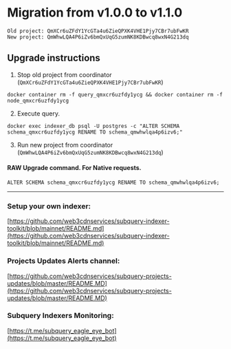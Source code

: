 # Migration from v1.0.0 to v1.1.0
```
Old project: QmXCr6uZFdY1YcGTa4u6ZieQPXK4VHE1Pjy7CBr7ubFwKR
New project: QmWhwLQA4P6iZv6bmQxUqG5zumNK8KDBwcq8wxN4G213dq
```


## Upgrade instructions
 1) Stop old project from coordinator (`QmXCr6uZFdY1YcGTa4u6ZieQPXK4VHE1Pjy7CBr7ubFwKR`)

```
docker container rm -f query_qmxcr6uzfdy1ycg && docker container rm -f node_qmxcr6uzfdy1ycg
```

 2) Execute query.

```
docker exec indexer_db psql -U postgres -c "ALTER SCHEMA schema_qmxcr6uzfdy1ycg RENAME TO schema_qmwhwlqa4p6izv6;"

```

 3) Run new project from coordinator (`QmWhwLQA4P6iZv6bmQxUqG5zumNK8KDBwcq8wxN4G213dq`)

#### RAW Upgrade command. For Native requests.
`ALTER SCHEMA schema_qmxcr6uzfdy1ycg RENAME TO schema_qmwhwlqa4p6izv6;`


___
### Setup your own indexer:

[https://github.com/web3cdnservices/subquery-indexer-toolkit/blob/mainnet/README.md](https://github.com/web3cdnservices/subquery-indexer-toolkit/blob/mainnet/README.md)

### Projects Updates Alerts channel:

[https://github.com/web3cdnservices/subquery-projects-updates/blob/master/README.MD](https://github.com/web3cdnservices/subquery-projects-updates/blob/master/README.MD)

### Subquery Indexers Monitoring:

[https://t.me/subquery_eagle_eye_bot](https://t.me/subquery_eagle_eye_bot)
